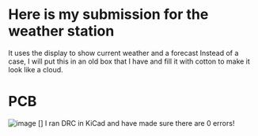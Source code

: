 # Here is my submission for the weather station 
It uses the display to show current weather and a forecast 
Instead of a case, I will put this in an old box that I have and fill it with cotton to make it look like a cloud. 

# PCB
![image](https://github.com/user-attachments/assets/b9cdcbb0-c48c-4ea6-b68c-3efaf5abf042)
[] I ran DRC in KiCad and have made sure there are 0 errors!

